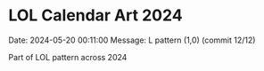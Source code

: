 # LOL Calendar Art 2024

Date: 2024-05-20 00:11:00
Message: L pattern (1,0) (commit 12/12)

Part of LOL pattern across 2024
